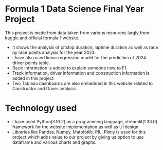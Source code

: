 # Formula 1 Data Science Final Year Project

This project is made from data taken from various resources largly from kaggle and official formula 1 website.

- It shows the analysis of pitstop duration, laptime duration as well as race by race points analysis for the year 2023.
- I have also used linear regression model for the prediction of 2024 driver points table.
- Basic information is added to explain someone new to F1.
- Track information, driver information and construction information is added in this project.
- Two Tableau dashboards are also embedded in this website related to Constructor and Driver analysis.

# Technology used

- I have used Python(3.10.2) as a programming language, streamlit(1.33.0) framework for the website implementation as well as UI design.
- Libraries like Pandas, Numpy, Matplotlib, PIL, Plotly is used for this project which adds value to our project by giving us option to use dataframe and various charts and graphs.
